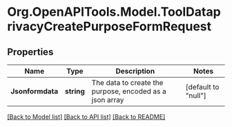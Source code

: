 # Org.OpenAPITools.Model.ToolDataprivacyCreatePurposeFormRequest

## Properties

Name | Type | Description | Notes
------------ | ------------- | ------------- | -------------
**Jsonformdata** | **string** | The data to create the purpose, encoded as a json array | [default to "null"]

[[Back to Model list]](../README.md#documentation-for-models) [[Back to API list]](../README.md#documentation-for-api-endpoints) [[Back to README]](../README.md)

